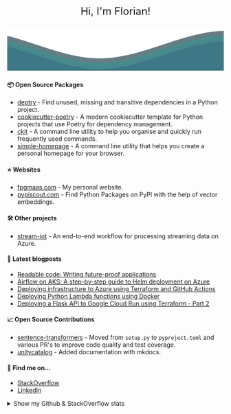 <p align="center" style="font-size: 24px;">
  Hi, I'm Florian!
</p>	
<img src="./waves.svg" width="100%" height="100">


#### 📦 Open Source Packages
- [deptry](https://github.com/fpgmaas/deptry) - Find unused, missing and transitive dependencies in a Python project.
- [cookiecutter-poetry](https://github.com/fpgmaas/cookiecutter-poetry) - A modern cookiecutter template for Python projects that use Poetry for dependency management.
- [ckit](https://github.com/fpgmaas/ckit) - A command line utility to help you organise and quickly run frequently used commands.
- [simple-homepage](https://github.com/fpgmaas/simple-homepage) - A command line utility that helps you create a personal homepage for your browser.

#### ⭐ Websites
- [fpgmaas.com](https://fpgmaas.com) - My personal website.
- [pypiscout.com](https://pypiscout.com) - Find Python Packages on PyPI with the help of vector embeddings.

#### 🛠️ Other projects

- [stream-iot](https://github.com/fpgmaas/stream-iot) - An end-to-end workflow for processing streaming data on Azure. 

#### 📝 Latest blogposts

- [Readable code: Writing future-proof applications](https://www.fpgmaas.com/blog/clean-python-code)
- [Airflow on AKS: A step-by-step guide to Helm deployment on Azure](https://www.fpgmaas.com/blog/azure-airflow-kubernetes)
- [Deploying infrastructure to Azure using Terraform and GitHub Actions](https://www.fpgmaas.com/blog/azure-terraform-github-actions)
- [Deploying Python Lambda functions using Docker](https://www.fpgmaas.com/blog/aws-cdk-lambdas-docker)
- [Deploying a Flask API to Google Cloud Run using Terraform - Part 2](https://www.fpgmaas.com/blog/deploying-a-flask-api-to-cloudrun-2)


#### 📈 Open Source Contributions

- [sentence-transformers](https://github.com/UKPLab/sentence-transformers/commits?author=fpgmaas) - Moved from `setup.py` to `pyproject.toml` and various PR's to improve code quality and test coverage.
- [unitycatalog](https://github.com/unitycatalog/unitycatalog/commits?author=fpgmaas) - Added documentation with mkdocs.

#### 👋 Find me on...

- [StackOverflow](https://stackoverflow.com/users/8037249/florian)
- [LinkedIn](https://www.linkedin.com/in/florianmaas/)

<details>
<summary>Show my Github & StackOverflow stats</summary>

#### StackOverflow

[![StackOverflow](https://github-readme-stackoverflow.vercel.app/?userID=8037249&layout=compact)](https://stackoverflow.com/users/8037249/florian)

#### Github

<img height="180em" src="https://github-readme-stats.vercel.app/api?username=fpgmaas&show_icons=true&hide_border=true&&count_private=true&include_all_commits=true" />
<img height="180em" src="https://github-readme-stats.vercel.app/api/top-langs/?username=fpgmaas&hide=html,jupyter%20notebook&show_icons=true&hide_border=true&layout=compact&langs_count=8"/>

</details>